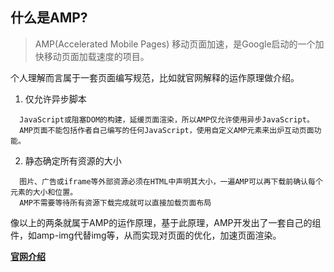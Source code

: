 ## 什么是AMP?
> AMP(Accelerated Mobile Pages) 移动页面加速，是Google启动的一个加快移动页面加载速度的项目。

个人理解而言属于一套页面编写规范，比如就官网解释的运作原理做介绍。  
1. 仅允许异步脚本
```
  JavaScript或阻塞DOM的构建，延缓页面渲染，所以AMP仅允许使用异步JavaScript。
  AMP页面不能包括作者自己编写的任何JavaScript，使用自定义AMP元素来出炉互动页面功能。
```
2. 静态确定所有资源的大小
```
  图片、广告或iframe等外部资源必须在HTML中声明其大小，一遍AMP可以再下载前确认每个元素的大小和位置。
  AMP不需要等待所有资源下载完成就可以直接加载页面布局
```
像以上的两条就属于AMP的运作原理，基于此原理，AMP开发出了一套自己的组件，如amp-img代替img等，从而实现对页面的优化，加速页面渲染。

**[官网介绍](https://www.ampproject.org/zh_cn/learn/about-how/)**
